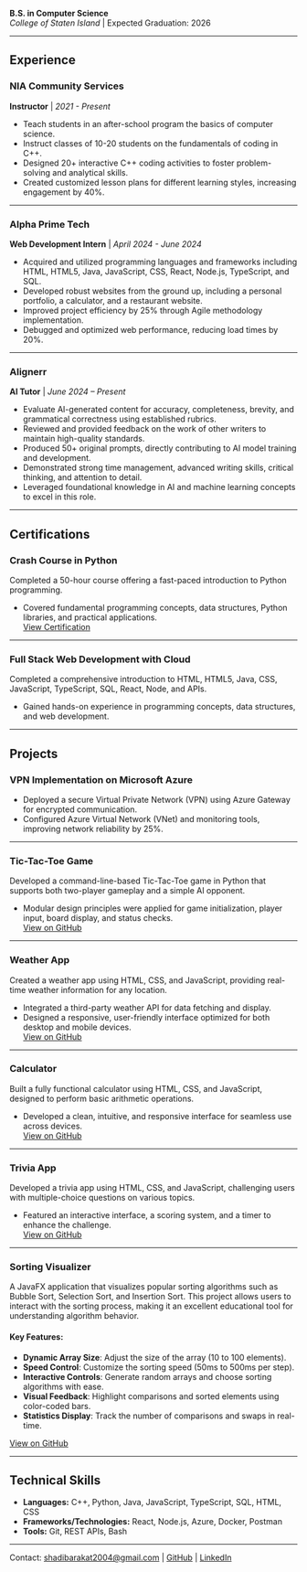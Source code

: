 **B.S. in Computer Science**  
*College of Staten Island* | Expected Graduation: 2026  

---

## **Experience**

### NIA Community Services
**Instructor** | *2021 - Present*  
- Teach students in an after-school program the basics of computer science.  
- Instruct classes of 10-20 students on the fundamentals of coding in C++.  
- Designed 20+ interactive C++ coding activities to foster problem-solving and analytical skills.  
- Created customized lesson plans for different learning styles, increasing engagement by 40%.

---

### Alpha Prime Tech
**Web Development Intern** | *April 2024 - June 2024*  
- Acquired and utilized programming languages and frameworks including HTML, HTML5, Java, JavaScript, CSS, React, Node.js, TypeScript, and SQL.  
- Developed robust websites from the ground up, including a personal portfolio, a calculator, and a restaurant website.  
- Improved project efficiency by 25% through Agile methodology implementation.  
- Debugged and optimized web performance, reducing load times by 20%.

---

### Alignerr
**AI Tutor** | *June 2024 – Present*  
- Evaluate AI-generated content for accuracy, completeness, brevity, and grammatical correctness using established rubrics.  
- Reviewed and provided feedback on the work of other writers to maintain high-quality standards.  
- Produced 50+ original prompts, directly contributing to AI model training and development.  
- Demonstrated strong time management, advanced writing skills, critical thinking, and attention to detail.  
- Leveraged foundational knowledge in AI and machine learning concepts to excel in this role.

---

## **Certifications**

### Crash Course in Python
Completed a 50-hour course offering a fast-paced introduction to Python programming.  
- Covered fundamental programming concepts, data structures, Python libraries, and practical applications.  
[View Certification](https://coursera.org/share/4d738f32ab9b1c05ab73f39b57f79db6)

---

### Full Stack Web Development with Cloud
Completed a comprehensive introduction to HTML, HTML5, Java, CSS, JavaScript, TypeScript, SQL, React, Node, and APIs.  
- Gained hands-on experience in programming concepts, data structures, and web development.  

---

## **Projects**

### VPN Implementation on Microsoft Azure
- Deployed a secure Virtual Private Network (VPN) using Azure Gateway for encrypted communication.  
- Configured Azure Virtual Network (VNet) and monitoring tools, improving network reliability by 25%.

---

### Tic-Tac-Toe Game
Developed a command-line-based Tic-Tac-Toe game in Python that supports both two-player gameplay and a simple AI opponent.  
- Modular design principles were applied for game initialization, player input, board display, and status checks.  
[View on GitHub](https://github.com/shadibarakat/Tic-Tac-Toe)

---

### Weather App
Created a weather app using HTML, CSS, and JavaScript, providing real-time weather information for any location.  
- Integrated a third-party weather API for data fetching and display.  
- Designed a responsive, user-friendly interface optimized for both desktop and mobile devices.  
[View on GitHub](https://github.com/shadibarakat/Weather-app)

---

### Calculator
Built a fully functional calculator using HTML, CSS, and JavaScript, designed to perform basic arithmetic operations.  
- Developed a clean, intuitive, and responsive interface for seamless use across devices.  
[View on GitHub](https://github.com/shadibarakat/Calculator)

---

### Trivia App
Developed a trivia app using HTML, CSS, and JavaScript, challenging users with multiple-choice questions on various topics.  
- Featured an interactive interface, a scoring system, and a timer to enhance the challenge.  
[View on GitHub](https://github.com/shadibarakat/trivia-api-project)


---

### Sorting Visualizer

A JavaFX application that visualizes popular sorting algorithms such as Bubble Sort, Selection Sort, and Insertion Sort. This project allows users to interact with the sorting process, making it an excellent educational tool for understanding algorithm behavior.

#### Key Features:
- **Dynamic Array Size**: Adjust the size of the array (10 to 100 elements).
- **Speed Control**: Customize the sorting speed (50ms to 500ms per step).
- **Interactive Controls**: Generate random arrays and choose sorting algorithms with ease.
- **Visual Feedback**: Highlight comparisons and sorted elements using color-coded bars.
- **Statistics Display**: Track the number of comparisons and swaps in real-time.

[View on GitHub](https://github.com/shadibarakat/Sorting-Visualizer)

---

## **Technical Skills**
- **Languages:** C++, Python, Java, JavaScript, TypeScript, SQL, HTML, CSS  
- **Frameworks/Technologies:** React, Node.js, Azure, Docker, Postman  
- **Tools:** Git, REST APIs, Bash  

---

<footer>
<p>Contact: <a href="mailto:shadibarakat2004@gmail.com">shadibarakat2004@gmail.com</a> | <a href="https://github.com/shadibarakat">GitHub</a> | <a href="https://www.linkedin.com/in/shadi-barakat-781408265/">LinkedIn</a></p>
</footer>
